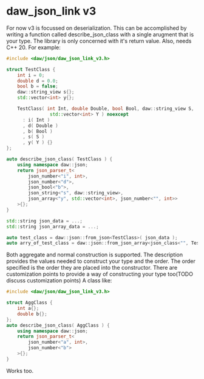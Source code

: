 # daw_json_link v3

For now v3 is focussed on deserialization.  This can be accomplished by writing a function called describe_json_class with a single arugment that is your type.  The library is only concerned with it's return value.  Also, needs C++ 20.  For example:

```C++
#include <daw/json/daw_json_link_v3.h>

struct TestClass {
	int i = 0;
	double d = 0.0;
	bool b = false;
	daw::string_view s{};
	std::vector<int> y{};

	TestClass( int Int, double Double, bool Bool, daw::string_view S,
	            std::vector<int> Y ) noexcept
	  : i( Int )
	  , d( Double )
	  , b( Bool )
	  , s( S )
	  , y( Y ) {}
};

auto describe_json_class( TestClass ) {
	using namespace daw::json;
	return json_parser_t<
		json_number<"i", int>,
		json_number<"d">,
		json_bool<"b">,
		json_string<"s", daw::string_view>,
		json_array<"y", std::vector<int>, json_number<"", int>>
 	>{};
}

std::string json_data = ...;
std::string json_array_data = ...;

auto test_class = daw::json::from_json<TestClass>( json_data );
auto arry_of_test_class = daw::json::from_json_array<json_class<"", TestClass>>( json_data );
```
Both aggregate and normal construction is supported.  The description provides the values needed to construct your type and the order.  The order specified is the order they are placed into the constructor.  There are customization points to provide a way of constructing your type too(TODO discuss customization points)  A class like:

```cpp
#include <daw/json/daw_json_link_v3.h>

struct AggClass {
	int a{};
	double b{};
};
auto describe_json_class( AggClass ) {
	using namespace daw::json;
	return json_parser_t<
		json_number<"a", int>,
		json_number<"b">
	>{};
}
```
Works too.
